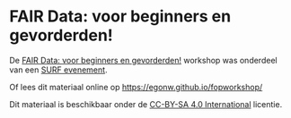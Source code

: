 # FAIR Data: voor beginners en gevorderden!

De [FAIR Data: voor beginners en gevorderden!](index.md) workshop was onderdeel van een [SURF evenement](https://www.surf.nl/agenda/2017/10/seminar-verder-bouwen-aan-open-access/index.html).

Of lees dit materiaal online op https://egonw.github.io/fopworkshop/

Dit materiaal is beschikbaar onder de [CC-BY-SA 4.0 International](https://creativecommons.org/licenses/by-sa/4.0/legalcode) licentie.

